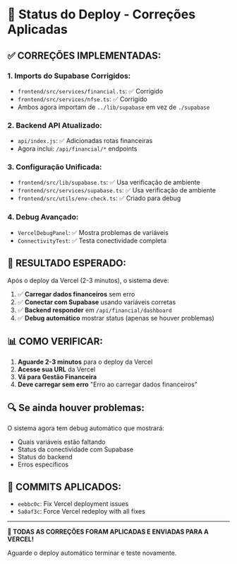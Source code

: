 # 🚀 Status do Deploy - Correções Aplicadas

## ✅ **CORREÇÕES IMPLEMENTADAS:**

### **1. Imports do Supabase Corrigidos:**
- `frontend/src/services/financial.ts`: ✅ Corrigido
- `frontend/src/services/nfse.ts`: ✅ Corrigido
- Ambos agora importam de `../lib/supabase` em vez de `./supabase`

### **2. Backend API Atualizado:**
- `api/index.js`: ✅ Adicionadas rotas financeiras
- Agora inclui: `/api/financial/*` endpoints

### **3. Configuração Unificada:**
- `frontend/src/lib/supabase.ts`: ✅ Usa verificação de ambiente
- `frontend/src/services/supabase.ts`: ✅ Usa verificação de ambiente
- `frontend/src/utils/env-check.ts`: ✅ Criado para debug

### **4. Debug Avançado:**
- `VercelDebugPanel`: ✅ Mostra problemas de variáveis
- `ConnectivityTest`: ✅ Testa conectividade completa

## 🎯 **RESULTADO ESPERADO:**

Após o deploy da Vercel (2-3 minutos), o sistema deve:

1. ✅ **Carregar dados financeiros** sem erro
2. ✅ **Conectar com Supabase** usando variáveis corretas
3. ✅ **Backend responder** em `/api/financial/dashboard`
4. ✅ **Debug automático** mostrar status (apenas se houver problemas)

## 📊 **COMO VERIFICAR:**

1. **Aguarde 2-3 minutos** para o deploy da Vercel
2. **Acesse sua URL** da Vercel
3. **Vá para Gestão Financeira**
4. **Deve carregar sem erro** "Erro ao carregar dados financeiros"

## 🔍 **Se ainda houver problemas:**

O sistema agora tem debug automático que mostrará:
- Quais variáveis estão faltando
- Status da conectividade com Supabase  
- Status do backend
- Erros específicos

## 📝 **COMMITS APLICADOS:**

- `eebbc0c`: Fix Vercel deployment issues
- `5a0af3c`: Force Vercel redeploy with all fixes

---

**🎉 TODAS AS CORREÇÕES FORAM APLICADAS E ENVIADAS PARA A VERCEL!**

Aguarde o deploy automático terminar e teste novamente.